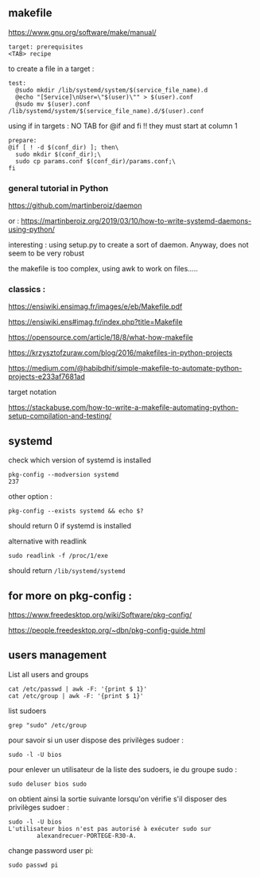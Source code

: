 ## makefile

https://www.gnu.org/software/make/manual/

```
target: prerequisites
<TAB> recipe
```
to create a file in a target :
```
test:
  @sudo mkdir /lib/systemd/system/$(service_file_name).d
  @echo "[Service]\nUser=\"$(user)\"" > $(user).conf
  @sudo mv $(user).conf /lib/systemd/system/$(service_file_name).d/$(user).conf
```

using if in targets : NO TAB for @if and fi !! they must start at column 1
```
prepare:
@if [ ! -d $(conf_dir) ]; then\
  sudo mkdir $(conf_dir);\
  sudo cp params.conf $(conf_dir)/params.conf;\
fi
```

### general tutorial in Python

https://github.com/martinberoiz/daemon

or : https://martinberoiz.org/2019/03/10/how-to-write-systemd-daemons-using-python/

interesting : using setup.py to create a sort of daemon. Anyway, does not seem to be very robust

the makefile is too complex, using awk to work on files.....

### classics :

https://ensiwiki.ensimag.fr/images/e/eb/Makefile.pdf

https://ensiwiki.ens#imag.fr/index.php?title=Makefile

https://opensource.com/article/18/8/what-how-makefile

https://krzysztofzuraw.com/blog/2016/makefiles-in-python-projects

https://medium.com/@habibdhif/simple-makefile-to-automate-python-projects-e233af7681ad

target notation

https://stackabuse.com/how-to-write-a-makefile-automating-python-setup-compilation-and-testing/

## systemd

check which version of systemd is installed
```
pkg-config --modversion systemd
237
```
other option :
```
pkg-config --exists systemd && echo $?
```
should return 0 if systemd is installed

alternative with readlink
```
sudo readlink -f /proc/1/exe
```
should return `/lib/systemd/systemd`

## for more on pkg-config :

https://www.freedesktop.org/wiki/Software/pkg-config/

https://people.freedesktop.org/~dbn/pkg-config-guide.html

## users management
List all users and groups
```
cat /etc/passwd | awk -F: '{print $ 1}'
cat /etc/group | awk -F: '{print $ 1}'
```
list sudoers
```
grep "sudo" /etc/group
```
pour savoir si un user dispose des privilèges sudoer :
```
sudo -l -U bios
```
pour enlever un utilisateur de la liste des sudoers, ie du groupe sudo :
```
sudo deluser bios sudo
```
on obtient ainsi la sortie suivante lorsqu'on vérifie s'il disposer des privilèges sudoer :
```
sudo -l -U bios
L'utilisateur bios n'est pas autorisé à exécuter sudo sur
        alexandrecuer-PORTEGE-R30-A.
```
change password user pi:
```
sudo passwd pi
```
